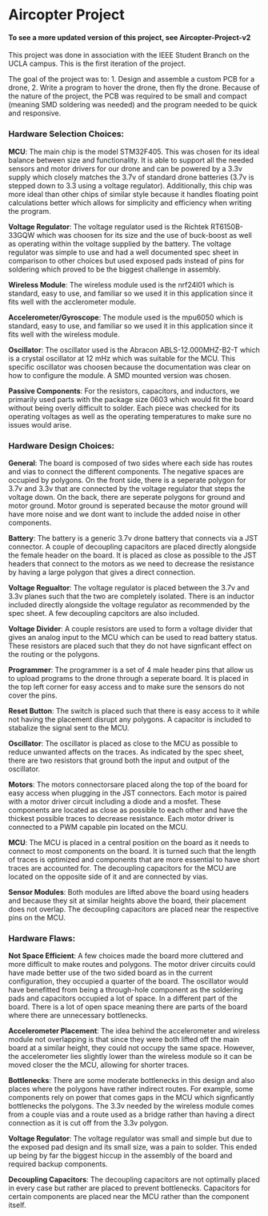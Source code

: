 # Aircopter Project

#### To see a more updated version of this project, see Aircopter-Project-v2

This project was done in association with the IEEE Student Branch on the UCLA campus.
This is the first iteration of the project.

The goal of the project was to: 1. Design and assemble a custom PCB for a drone,
2. Write a program to hover the drone, then fly the drone. Because of the nature
of the project, the PCB was required to be small and compact (meaning SMD soldering
was needed) and the program needed to be quick and responsive.

### Hardware Selection Choices:

**MCU**: The main chip is the model STM32F405. This was chosen for its ideal balance
between size and functionality. It is able to support all the needed sensors and
motor drivers for our drone and can be powered by a 3.3v supply which closely
matches the 3.7v of standard drone batteries (3.7v is stepped down to 3.3 using
a voltage regulator). Additionally, this chip was more ideal than other chips of
similar style because it handles floating point calculations better which allows
for simplicity and efficiency when writing the program.

**Voltage Regulator**: The voltage regulator used is the Richtek RT6150B-33GQW which
was choosen for its size and the use of buck-boost as well as operating within
the voltage supplied by the battery. The voltage regulator was simple to use
and had a well documented spec sheet in comparison to other choices but used
exposed pads instead of pins for soldering which proved to be the biggest
challenge in assembly.

**Wireless Module**: The wireless module used is the nrf24l01 which is standard, easy
to use, and familiar so we used it in this application since it fits well with the
acclerometer module.

**Accelerometer/Gyroscope**: The module used is the mpu6050 which is standard, easy to
use, and familiar so we used it in this application since it fits well with the
wireless module.

**Oscillator**: The oscillator used is the Abracon ABLS-12.000MHZ-B2-T which is a
crystal oscillator at 12 mHz which was suitable for the MCU. This specific oscillator
was choosen because the documentation was clear on how to configure the module. A
SMD mounted version was chosen.

**Passive Components**: For the resistors, capacitors, and inductors, we primarily
used parts with the package size 0603 which would fit the board without being
overly difficult to solder. Each piece was checked for its operating voltages as 
well as the operating temperatures to make sure no issues would arise.

### Hardware Design Choices:

**General**: The board is composed of two sides where each side has routes and vias to
connect the different components. The negative spaces are occupied by polygons. On
the front side, there is a seperate polygon for 3.7v and 3.3v that are connected
by the voltage regulator that steps the voltage down. On the back, there are seperate
polygons for ground and motor ground. Motor ground is seperated because the motor
ground will have more noise and we dont want to include the added noise in other
components.

**Battery**: The battery is a generic 3.7v drone battery that connects via a JST connector.
A couple of decoupling capacitors are placed directly alongside the female header on the 
board. It is placed as close as possible to the JST headers that connect to the motors
as we need to decrease the resistance by having a large polygon that gives a direct
connection.

**Voltage Regualtor**: The voltage regulator is placed between the 3.7v and 3.3v planes
such that the two are completely isolated. There is an inductor included directly
alongside the voltage regulator as recommended by the spec sheet. A few decoupling
capcitors are also included.

**Voltage Divider**: A couple resistors are used to form a voltage divider that gives
an analog input to the MCU which can be used to read battery status. These resistors
are placed such that they do not have signficant effect on the routing or the polygons.

**Programmer**: The programmer is a set of 4 male header pins that allow us to upload 
programs to the drone through a seperate board. It is placed in the top left corner
for easy access and to make sure the sensors do not cover the pins.

**Reset Button**: The switch is placed such that there is easy access to it while not having
the placement disrupt any polygons. A capacitor is included to stabalize the signal sent
to the MCU.

**Oscillator**: The oscillator is placed as close to the MCU as possible to reduce unwanted
affects on the traces. As indicated by the spec sheet, there are two resistors that
ground both the input and output of the oscillator.

**Motors**: The motors connectorsare placed along the top of the board for easy access when 
plugging in the JST connectors. Each motor is paired with a motor driver circuit including
a diode and a mosfet. These components are located as close as possible to each other and 
have the thickest possible traces to decrease resistance. Each motor driver is connected
to a PWM capable pin located on the MCU.

**MCU**: The MCU is placed in a central position on the board as it needs to connect to most
components on the board. It is turned such that the length of traces is optimized and
components that are more essential to have short traces are accounted for. The decoupling
capacitors for the MCU are located on the opposite side of it and are connected by vias.

**Sensor Modules**: Both modules are lifted above the board using headers and because they
sit at similar heights above the board, their placement does not overlap. The decoupling
capacitors are placed near the respective pins on the MCU.

### Hardware Flaws:

**Not Space Efficient**: A few choices made the board more cluttered and more difficult to
make routes and polygons. The motor driver circuits could have made better use of the
two sided board as in the current configuration, they occupied a quarter of the board.
The oscillator would have benefitted from being a through-hole component as the soldering
pads and capacitors occupied a lot of space. In a different part of the board. There is
a lot of open space meaning there are parts of the board where there are unnecessary
bottlenecks.

**Accelerometer Placement**: The idea behind the accelerometer and wireless module not
overlapping is that since they were both lifted off the main board at a similar height,
they could not occupy the same space. However, the accelerometer lies slightly lower
than the wireless module so it can be moved closer the the MCU, allowing for shorter
traces.

**Bottlenecks**: There are some moderate bottlenecks in this design and also places where
the polygons have rather indirect routes. For example, some components rely on power
that comes gaps in the MCU which signficantly bottlenecks the polygons. The 3.3v 
needed by the wireless module comes from a couple vias and a route used as a bridge
rather than having a direct connection as it is cut off from the 3.3v polygon.

**Voltage Regulator**: The voltage regulator was small and simple but due to the exposed
pad design and its small size, was a pain to solder. This ended up being by far the
biggest hiccup in the assembly of the board and required backup components.

**Decoupling Capacitors**: The decoupling capacitors are not optimally placed in every
case but rather are placed to prevent bottlenecks. Capacitors for certain components
are placed near the MCU rather than the component itself.




